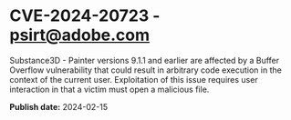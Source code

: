 # CVE-2024-20723 - psirt@adobe.com

Substance3D - Painter versions 9.1.1 and earlier are affected by a Buffer Overflow vulnerability that could result in arbitrary code execution in the context of the current user. Exploitation of this issue requires user interaction in that a victim must open a malicious file.

**Publish date:** 2024-02-15
